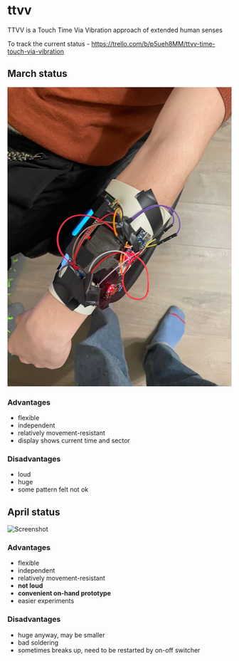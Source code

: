 # ttvv

TTVV is a Touch Time Via Vibration approach of extended human senses

To track the current status - https://trello.com/b/p5ueh8MM/ttvv-time-touch-via-vibration

## March status

![Screenshot](img/flexible_PoC_29_03_23.jpg)


### Advantages
- flexible
- independent
- relatively movement-resistant
- display shows current time and sector

### Disadvantages
- loud
- huge
- some pattern felt not ok

## April status

![Screenshot](img/flexible_PoC_27_04_23.jpg)

### Advantages
- flexible
- independent
- relatively movement-resistant
- **not loud**
- **convenient on-hand prototype**
- easier experiments

### Disadvantages
- huge anyway, may be smaller
- bad soldering
- sometimes breaks up, need to be restarted by on-off switcher
